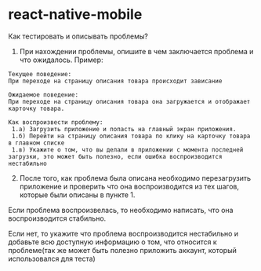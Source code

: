 # react-native-mobile

Как тестировать и описывать проблемы?

1) При нахождении проблемы, опишите в чем заключается проблема и что ожидалось.
Пример:
```
Текущее поведение:
При переходе на страницу описания товара происходит зависание

Ожидаемое поведение:
При переходе на страницу описания товара она загружается и отображает карточку товара.

Как воспроизвести проблему:
 1.a) Загрузить приложение и попасть на главный экран приложения. 
 1.б) Перейти на страницу описания товара по клику на карточку товара в главном списке
 1.в) Укажите о том, что вы делали в приложении с момента последней загрузки, это может быть полезно, если ошибка воспроизводится нестабильно
```

2) После того, как проблема была описана необходимо перезагрузить приложение и проверить что она воспроизводится из тех шагов, которые были описаны в пункте 1.

Если проблема воспроизвелась, то необходимо написать, что она воспроизводится стабильно.

Если нет, то укажите что проблема воспроизводится нестабильно и добавьте всю доступную информацию о том, что относится к проблеме(так же может быть полезно приложить аккаунт, который использовался для теста)
